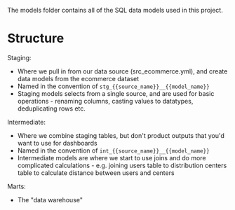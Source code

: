 The models folder contains all of the SQL data models used in this project.

# Structure
Staging:
- Where we pull in from our data source (src_ecommerce.yml), and create data models from the ecommerce dataset
- Named in the convention of `stg_{{source_name}}__{{model_name}}`
- Staging models selects from a single source, and are used for basic operations - renaming columns, casting values to datatypes, deduplicating rows etc.

Intermediate:
- Where we combine staging tables, but don't product outputs that you'd want to use for dashboards
- Named in the convention of `int_{{source_name}}__{{model_name}}`
- Intermediate models are where we start to use joins and do more complicated calculations - e.g. joining users table to distribution centers table to calculate distance between users and centers

Marts:
- The "data warehouse"
